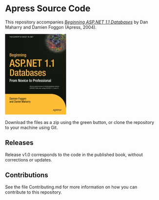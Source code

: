 # Apress Source Code

This repository accompanies [*Beginning ASP.NET 1.1 Databases*](http://www.apress.com/9781590593691) by Dan Maharry and Damien Foggon (Apress, 2004).

[comment]: #cover
![Cover image](9781590593691.jpg)

Download the files as a zip using the green button, or clone the repository to your machine using Git.

## Releases

Release v1.0 corresponds to the code in the published book, without corrections or updates.

## Contributions

See the file Contributing.md for more information on how you can contribute to this repository.
